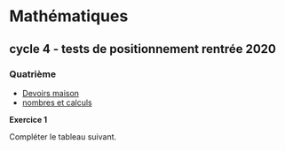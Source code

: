 # Mathématiques
## cycle 4 - tests de positionnement rentrée 2020

### Quatrième
- [Devoirs maison](devoirs_maison/index.md)
- [nombres et calculs](nb_et_calculs/index.md)

**Exercice 1**

Compléter le tableau suivant.
